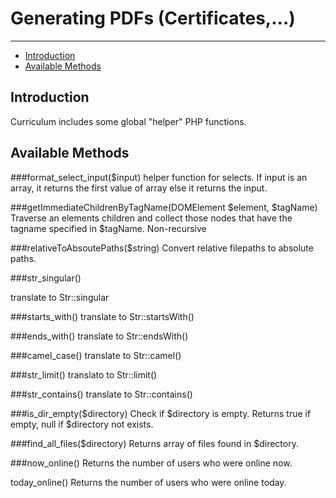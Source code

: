 # Generating PDFs (Certificates,...)

---

- [Introduction](#section-1)
- [Available Methods](#section-2)


<a name="section-1"></a>
## Introduction

Curriculum includes some global "helper" PHP functions. 

<a name="section-2"></a>
## Available Methods

###format_select_input($input)
helper function for selects. If input is an array, it returns the first value of array
else it returns the input.



###getImmediateChildrenByTagName(DOMElement $element, $tagName)
Traverse an elements children and collect those nodes that have the tagname specified in $tagName. Non-recursive

###relativeToAbsoutePaths($string)
Convert relative filepaths to absolute paths.

###str_singular()

translate to Str::singular

###starts_with()
translate to Str::startsWith()

###ends_with()
translate to Str::endsWith()

###camel_case()
translate to Str::camel()

###str_limit()
translato to Str::limit()

###str_contains()
translate to Str::contains()

###is_dir_empty($directory)
Check if $directory is empty. 
Returns true if empty, null if $directory not exists.

###find_all_files($directory)
Returns array of files found in $directory.

###now_online()
Returns the number of users who were online now.

today_online()
Returns the number of users who were online today.